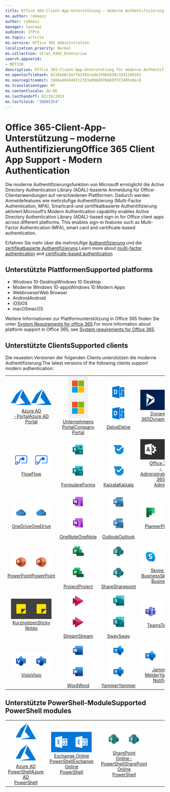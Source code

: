 ```yaml
---
title: Office 365-Client-App-Unterstützung – moderne Authentifizierung
ms.author: robmazz
author: robmazz
manager: laurawi
audience: ITPro
ms.topic: article
ms.service: Office 365 Administration
localization_priority: Normal
ms.collection: Strat_O365_Enterprise
search.appverid:
- MET150
description: Office 365-Client-App-Unterstützung für moderne Authentifizierung.
ms.openlocfilehash: 8118ab6c9a7f62f01cede259b5b38c3242106102
ms.sourcegitcommit: 1b6ba4043497c27b3a89689766b975f2405e0ec8
ms.translationtype: MT
ms.contentlocale: de-DE
ms.lasthandoff: 02/19/2019
ms.locfileid: "30085354"
---
```

# <a name="office-365-client-app-support---modern-authentication"></a><span data-ttu-id="e78d9-103">Office 365-Client-App-Unterstützung – moderne Authentifizierung</span><span class="sxs-lookup"><span data-stu-id="e78d9-103">Office 365 Client App Support - Modern Authentication</span></span>

<span data-ttu-id="e78d9-p101">Die moderne Authentifizierungsfunktion von Microsoft ermöglicht die Active Directory Authentication Library (ADAL)-basierte Anmeldung für Office-Clientanwendungen auf verschiedenen Plattformen. Dadurch werden Anmeldefeatures wie mehrstufige Authentifizierung (Multi-Factor Authentication, MFA), Smartcard-und zertifikatbasierte Authentifizierung aktiviert.</span><span class="sxs-lookup"><span data-stu-id="e78d9-p101">Microsoft’s Modern Authentication capability enables Active Directory Authentication Library (ADAL)-based sign-in for Office client apps across different platforms. This enables sign-in features such as Multi-Factor Authentication (MFA), smart card and certificate-based authentication.</span></span>

<span data-ttu-id="e78d9-106">Erfahren Sie mehr über die mehrstufige [Authentifizierung](https://docs.microsoft.com/azure/active-directory/authentication/multi-factor-authentication) und die [zertifikatbasierte Authentifizierung](https://docs.microsoft.com/azure/active-directory/active-directory-certificate-based-authentication-get-started).</span><span class="sxs-lookup"><span data-stu-id="e78d9-106">Learn more about [multi-factor authentication](https://docs.microsoft.com/azure/active-directory/authentication/multi-factor-authentication) and [certificate-based authentication](https://docs.microsoft.com/azure/active-directory/active-directory-certificate-based-authentication-get-started).</span></span>

## <a name="supported-platforms"></a><span data-ttu-id="e78d9-107">Unterstützte Plattformen</span><span class="sxs-lookup"><span data-stu-id="e78d9-107">Supported platforms</span></span>

 - <span data-ttu-id="e78d9-108">Windows 10-Desktop</span><span class="sxs-lookup"><span data-stu-id="e78d9-108">Windows 10 Desktop</span></span>
 - <span data-ttu-id="e78d9-109">Moderne Windows 10-apps</span><span class="sxs-lookup"><span data-stu-id="e78d9-109">Windows 10 Modern Apps</span></span>
 - <span data-ttu-id="e78d9-110">Webbrowser</span><span class="sxs-lookup"><span data-stu-id="e78d9-110">Web Browser</span></span>
 - <span data-ttu-id="e78d9-111">Android</span><span class="sxs-lookup"><span data-stu-id="e78d9-111">Android</span></span>
 - <span data-ttu-id="e78d9-112">iOS</span><span class="sxs-lookup"><span data-stu-id="e78d9-112">iOS</span></span>
 - <span data-ttu-id="e78d9-113">macOS</span><span class="sxs-lookup"><span data-stu-id="e78d9-113">macOS</span></span>

<span data-ttu-id="e78d9-114">Weitere Informationen zur Plattformunterstützung in Office 365 finden Sie unter [System Requirements for office 365](https://products.office.com/office-system-requirements).</span><span class="sxs-lookup"><span data-stu-id="e78d9-114">For more information about platform support in Office 365, see [System requirements for Office 365](https://products.office.com/office-system-requirements).</span></span>

## <a name="supported-clients"></a><span data-ttu-id="e78d9-115">Unterstützte Clients</span><span class="sxs-lookup"><span data-stu-id="e78d9-115">Supported clients</span></span>

<span data-ttu-id="e78d9-116">Die neuesten Versionen der folgenden Clients unterstützen die moderne Authentifizierung:</span><span class="sxs-lookup"><span data-stu-id="e78d9-116">The latest versions of the following clients support modern authentication:</span></span>

| | | | | | |
|:---:|:---:|:---:|:---:|:---:|:---:|
| <span data-ttu-id="e78d9-117">![Azure-Symbol](media/o365-azure-64x64.png)</span><span class="sxs-lookup"><span data-stu-id="e78d9-117">![Azure icon](media/o365-azure-64x64.png)</span></span> <br> [<span data-ttu-id="e78d9-118">Azure AD <br> -Portal</span><span class="sxs-lookup"><span data-stu-id="e78d9-118">Azure AD <br> Portal </span></span>](https://azure.microsoft.com/features/azure-portal/) | <span data-ttu-id="e78d9-119">![Unternehmensportal (Symbol)](media/o365-microsoft-64x64.png)</span><span class="sxs-lookup"><span data-stu-id="e78d9-119">![Company portal icon](media/o365-microsoft-64x64.png)</span></span> <br> [<span data-ttu-id="e78d9-120">Unternehmens <br> Portal</span><span class="sxs-lookup"><span data-stu-id="e78d9-120">Company <br> Portal </span></span>](https://docs.microsoft.com/intune-user-help/sign-in-to-the-company-portal) | <span data-ttu-id="e78d9-121">![EinTauchen (Symbol)](media/o365-delve-64x64.png)</span><span class="sxs-lookup"><span data-stu-id="e78d9-121">![Delve icon](media/o365-delve-64x64.png)</span></span> <br> [<span data-ttu-id="e78d9-122">Delve</span><span class="sxs-lookup"><span data-stu-id="e78d9-122">Delve</span></span>](https://products.office.com/business/intelligent-search) | <span data-ttu-id="e78d9-123">![Dynamics 365-Symbol](media/o365-dynamics365-64x64.png)</span><span class="sxs-lookup"><span data-stu-id="e78d9-123">![Dynamics 365 icon](media/o365-dynamics365-64x64.png)</span></span> <br> [<span data-ttu-id="e78d9-124">Dynamics 365</span><span class="sxs-lookup"><span data-stu-id="e78d9-124">Dynamics 365</span></span>](https://dynamics.microsoft.com) | <span data-ttu-id="e78d9-125">![Excel-Symbol](media/o365-excel-64x64.png)</span><span class="sxs-lookup"><span data-stu-id="e78d9-125">![Excel icon](media/o365-excel-64x64.png)</span></span> <br> [<span data-ttu-id="e78d9-126">Excel</span><span class="sxs-lookup"><span data-stu-id="e78d9-126">Excel</span></span>](https://products.office.com/excel) |
| <span data-ttu-id="e78d9-127">![Fluss Symbol](media/o365-flow-64x64.png)</span><span class="sxs-lookup"><span data-stu-id="e78d9-127">![Flow icon](media/o365-flow-64x64.png)</span></span> <br> [<span data-ttu-id="e78d9-128">Flow</span><span class="sxs-lookup"><span data-stu-id="e78d9-128">Flow</span></span>](https://flow.microsoft.com) | <span data-ttu-id="e78d9-129">![Formularsymbol](media/o365-forms-64x64.png)</span><span class="sxs-lookup"><span data-stu-id="e78d9-129">![Forms icon](media/o365-forms-64x64.png)</span></span> <br> [<span data-ttu-id="e78d9-130">Formulare</span><span class="sxs-lookup"><span data-stu-id="e78d9-130">Forms</span></span>](https://flow.microsoft.com/connectors/shared_microsoftforms/microsoft-forms/) | <span data-ttu-id="e78d9-131">![Kaizala-Symbol](media/o365-kaizala-64x64.png)</span><span class="sxs-lookup"><span data-stu-id="e78d9-131">![Kaizala icon](media/o365-kaizala-64x64.png)</span></span> <br> [<span data-ttu-id="e78d9-132">Kaizala</span><span class="sxs-lookup"><span data-stu-id="e78d9-132">Kaizala</span></span>](https://products.office.com/en/business/microsoft-kaizala) | <span data-ttu-id="e78d9-133">![Office 365-Administrator Symbol](media/o365-o365admin-64x64.png)</span><span class="sxs-lookup"><span data-stu-id="e78d9-133">![Office 365 Admin icon](media/o365-o365admin-64x64.png)</span></span> <br> [<span data-ttu-id="e78d9-134">Office 365 <br> -Administrator</span><span class="sxs-lookup"><span data-stu-id="e78d9-134">Office 365 <br> Admin</span></span>](https://products.office.com/business/manage-office-365-admin-app) | <span data-ttu-id="e78d9-135">![Linsen Symbol](media/o365-lens-64x64.png)</span><span class="sxs-lookup"><span data-stu-id="e78d9-135">![Lens icon](media/o365-lens-64x64.png)</span></span> <br> [<span data-ttu-id="e78d9-136">Office Lens</span><span class="sxs-lookup"><span data-stu-id="e78d9-136">Office Lens</span></span>](https://www.microsoft.com/p/office-lens/9wzdncrfj3t8?activetab=pivot%3Aoverviewtab) | 
| <span data-ttu-id="e78d9-137">![OneDrive for Business (Symbol)](media/o365-OneDrive-64x64.png)</span><span class="sxs-lookup"><span data-stu-id="e78d9-137">![OneDrive for Business icon](media/o365-OneDrive-64x64.png)</span></span> <br> [<span data-ttu-id="e78d9-138">OneDrive</span><span class="sxs-lookup"><span data-stu-id="e78d9-138">OneDrive</span></span>](https://products.office.com/onedrive-for-business/online-cloud-storage) |  <span data-ttu-id="e78d9-139">![OneNote-Symbol](media/o365-OneNote-64x64.png)</span><span class="sxs-lookup"><span data-stu-id="e78d9-139">![OneNote icon](media/o365-OneNote-64x64.png)</span></span> <br> [<span data-ttu-id="e78d9-140">OneNote</span><span class="sxs-lookup"><span data-stu-id="e78d9-140">OneNote</span></span>](https://products.office.com/onenote) | <span data-ttu-id="e78d9-141">![Outlook-Symbol](media/o365-outlook-64x64.png)</span><span class="sxs-lookup"><span data-stu-id="e78d9-141">![Outlook icon](media/o365-outlook-64x64.png)</span></span> <br> [<span data-ttu-id="e78d9-142">Outlook</span><span class="sxs-lookup"><span data-stu-id="e78d9-142">Outlook</span></span>](https://products.office.com/outlook) | <span data-ttu-id="e78d9-143">![Planner-Symbol](media/o365-planner-64x64.png)</span><span class="sxs-lookup"><span data-stu-id="e78d9-143">![Planner icon](media/o365-planner-64x64.png)</span></span> <br> [<span data-ttu-id="e78d9-144">Planner</span><span class="sxs-lookup"><span data-stu-id="e78d9-144">Planner</span></span>](https://products.office.com/business/task-management-software) | <span data-ttu-id="e78d9-145">![PowerBI-Symbol](media/o365-powerbi-64x64.png)</span><span class="sxs-lookup"><span data-stu-id="e78d9-145">![PowerBI icon](media/o365-powerbi-64x64.png)</span></span> <br> [<span data-ttu-id="e78d9-146">Power BI</span><span class="sxs-lookup"><span data-stu-id="e78d9-146">Power BI</span></span>](https://powerbi.microsoft.com)
| <span data-ttu-id="e78d9-147">![PowerPoint-Symbol](media/o365-powerpoint-64x64.png)</span><span class="sxs-lookup"><span data-stu-id="e78d9-147">![PowerPoint icon](media/o365-powerpoint-64x64.png)</span></span> <br> [<span data-ttu-id="e78d9-148">PowerPoint</span><span class="sxs-lookup"><span data-stu-id="e78d9-148">PowerPoint</span></span>](https://products.office.com/powerpoint) | <span data-ttu-id="e78d9-149">![Projektsymbol](media/o365-project-64x64.png)</span><span class="sxs-lookup"><span data-stu-id="e78d9-149">![Project icon](media/o365-project-64x64.png)</span></span> <br> [<span data-ttu-id="e78d9-150">Project</span><span class="sxs-lookup"><span data-stu-id="e78d9-150">Project</span></span>](https://products.office.com/project) | <span data-ttu-id="e78d9-151">![SharePoint-Symbol](media/o365-sharepoint-64x64.png)</span><span class="sxs-lookup"><span data-stu-id="e78d9-151">![SharePoint icon](media/o365-sharepoint-64x64.png)</span></span> <br> [<span data-ttu-id="e78d9-152">Share</span><span class="sxs-lookup"><span data-stu-id="e78d9-152">Sharepoint</span></span>](https://products.office.com/sharepoint) | <span data-ttu-id="e78d9-153">![Skype for Business-Symbol](media/o365-skypeforbusiness-64x64.png)</span><span class="sxs-lookup"><span data-stu-id="e78d9-153">![Skype for Business icon](media/o365-skypeforbusiness-64x64.png)</span></span> <br> [<span data-ttu-id="e78d9-154">Skype for <br> Business</span><span class="sxs-lookup"><span data-stu-id="e78d9-154">Skype for <br> Business</span></span>](https://www.skype.com/business/) | <span data-ttu-id="e78d9-155">![StaffHub-Symbol](media/o365-staffhub-64x64.png)</span><span class="sxs-lookup"><span data-stu-id="e78d9-155">![StaffHub icon](media/o365-staffhub-64x64.png)</span></span> <br> [<span data-ttu-id="e78d9-156">StaffHub</span><span class="sxs-lookup"><span data-stu-id="e78d9-156">StaffHub</span></span>](https://products.office.com/microsoft-staffhub/staff-scheduling-software)
| <span data-ttu-id="e78d9-157">![Symbol für Kurznotizen](media/o365-stickynotes-64x64.png)</span><span class="sxs-lookup"><span data-stu-id="e78d9-157">![Sticky Notes icon](media/o365-stickynotes-64x64.png)</span></span> <br> [<span data-ttu-id="e78d9-158">Kurznotizen</span><span class="sxs-lookup"><span data-stu-id="e78d9-158">Sticky Notes</span></span>](https://www.microsoft.com/p/microsoft-sticky-notes/9nblggh4qghw) | <span data-ttu-id="e78d9-159">![Stream (Symbol)](media/o365-stream-64x64.png)</span><span class="sxs-lookup"><span data-stu-id="e78d9-159">![Stream icon](media/o365-stream-64x64.png)</span></span> <br> [<span data-ttu-id="e78d9-160">Stream</span><span class="sxs-lookup"><span data-stu-id="e78d9-160">Stream</span></span>](https://stream.microsoft.com) | <span data-ttu-id="e78d9-161">![Sway-Symbol](media/o365-sway-64x64.png)</span><span class="sxs-lookup"><span data-stu-id="e78d9-161">![Sway icon](media/o365-sway-64x64.png)</span></span> <br> [<span data-ttu-id="e78d9-162">Sway</span><span class="sxs-lookup"><span data-stu-id="e78d9-162">Sway</span></span>](https://sway.com) | <span data-ttu-id="e78d9-163">![Teams (Symbol)](media/o365-teams-64x64.png)</span><span class="sxs-lookup"><span data-stu-id="e78d9-163">![Teams icon](media/o365-teams-64x64.png)</span></span> <br> [<span data-ttu-id="e78d9-164">Teams</span><span class="sxs-lookup"><span data-stu-id="e78d9-164">Teams</span></span>](https://products.office.com/microsoft-teams/group-chat-software) | <span data-ttu-id="e78d9-165">![Aufgaben Symbol](media/o365-todo-64x64.png)</span><span class="sxs-lookup"><span data-stu-id="e78d9-165">![To-Do icon](media/o365-todo-64x64.png)</span></span> <br> [<span data-ttu-id="e78d9-166">To-Do</span><span class="sxs-lookup"><span data-stu-id="e78d9-166">To-Do</span></span>](https://todo.microsoft.com)
| <span data-ttu-id="e78d9-167">![Visio-Symbol](media/o365-visio-64x64.png)</span><span class="sxs-lookup"><span data-stu-id="e78d9-167">![Visio icon](media/o365-visio-64x64.png)</span></span> <br> [<span data-ttu-id="e78d9-168">Visio</span><span class="sxs-lookup"><span data-stu-id="e78d9-168">Visio</span></span>](https://products.office.com/visio/flowchart-software) | <span data-ttu-id="e78d9-169">![Word-Symbol](media/o365-word-64x64.png)</span><span class="sxs-lookup"><span data-stu-id="e78d9-169">![Word icon](media/o365-word-64x64.png)</span></span> <br> [<span data-ttu-id="e78d9-170">Word</span><span class="sxs-lookup"><span data-stu-id="e78d9-170">Word</span></span>](https://products.office.com/word) |<span data-ttu-id="e78d9-171">![Jammern-Symbol](media/o365-yammer-64x64.png)</span><span class="sxs-lookup"><span data-stu-id="e78d9-171">![Yammer icon](media/o365-yammer-64x64.png)</span></span> <br> [<span data-ttu-id="e78d9-172">Yammer</span><span class="sxs-lookup"><span data-stu-id="e78d9-172">Yammer</span></span>](https://products.office.com/yammer/yammer-overview) | <span data-ttu-id="e78d9-173">![Jammern-Symbol](media/o365-yammer-64x64.png)</span><span class="sxs-lookup"><span data-stu-id="e78d9-173">![Yammer icon](media/o365-yammer-64x64.png)</span></span> <br> [<span data-ttu-id="e78d9-174">Jammer <br> Melder</span><span class="sxs-lookup"><span data-stu-id="e78d9-174">Yammer <br> Notifier</span></span>](https://products.office.com/yammer/yammer-overview) |  |

## <a name="supported-powershell-modules"></a><span data-ttu-id="e78d9-175">Unterstützte PowerShell-Module</span><span class="sxs-lookup"><span data-stu-id="e78d9-175">Supported PowerShell modules</span></span>

| | | | | | |
|:---:|:---:|:---:|:---:|:---:|:---:|
| <span data-ttu-id="e78d9-176">![Azure-Symbol](media/o365-azure-64x64.png)</span><span class="sxs-lookup"><span data-stu-id="e78d9-176">![Azure icon](media/o365-azure-64x64.png)</span></span> <br> [<span data-ttu-id="e78d9-177">Azure AD <br> PowerShell</span><span class="sxs-lookup"><span data-stu-id="e78d9-177">Azure AD <br> PowerShell</span></span>](https://docs.microsoft.com/powershell/azure/active-directory/overview?view=azureadps-2.0) | <span data-ttu-id="e78d9-178">![Exchange-Symbol](media/o365-exchange-64x64.png)</span><span class="sxs-lookup"><span data-stu-id="e78d9-178">![Exchange icon](media/o365-exchange-64x64.png)</span></span> <br> [<span data-ttu-id="e78d9-179">Exchange Online <br> PowerShell</span><span class="sxs-lookup"><span data-stu-id="e78d9-179">Exchange Online <br> PowerShell</span></span>](https://docs.microsoft.com/powershell/exchange/exchange-online/exchange-online-powershell?view=exchange-ps) | <span data-ttu-id="e78d9-180">![SharePoint-Symbol](media/o365-sharepoint-64x64.png)</span><span class="sxs-lookup"><span data-stu-id="e78d9-180">![SharePoint icon](media/o365-sharepoint-64x64.png)</span></span> <br> [<span data-ttu-id="e78d9-181">SharePoint <br> Online-PowerShell</span><span class="sxs-lookup"><span data-stu-id="e78d9-181">SharePoint Online <br> PowerShell</span></span>](https://docs.microsoft.com/sharepoint/manage-team-and-communication-sites-in-powershell)